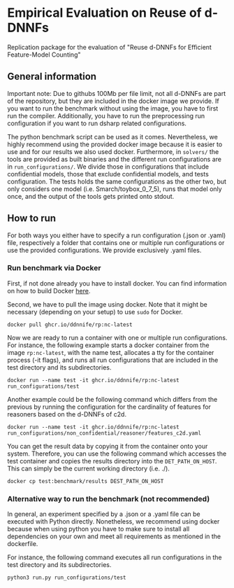 # Empirical Evaluation on Reuse of d-DNNFs
Replication package for the evaluation of "Reuse d-DNNFs for Efficient Feature-Model Counting"

## General information
Important note: Due to githubs 100Mb per file limit, not all d-DNNFs are part of the repository, but they are included in the docker image we provide. If you want to run the benchmark without using the image, you have to first run the compiler. Additionally, you have to run the preprocessing run configuration if you want to run dsharp related configurations.

The python benchmark script can be used as it comes. Nevertheless, we highly recommend using the provided docker image because it is easier to use and for our results we also used docker.
Furthermore, in `solvers/` the tools are provided as built binaries and the different run configurations are in `run_configurations/`. We divide those in configurations that include confidential models, those that exclude confidential models, and tests configuration. The tests holds the same configurations as the other two, but only considers one model (i.e. Smarch/toybox_0_7_5), runs that model only once, and the output of the tools gets printed onto stdout.

## How to run

For both ways you either have to specify a run configuration (.json or .yaml) file, respectively a folder that contains one or multiple run configurations or use the provided configurations. We provide exclusively .yaml files.

### Run benchmark via Docker
First, if not done already you have to install docker. You can find information on how to build Docker [here](https://docs.docker.com/get-docker/).

Second, we have to pull the image using docker. Note that it might be necessary (depending on your setup) to use `sudo` for Docker.
```
docker pull ghcr.io/ddnnife/rp:nc-latest
```

Now we are ready to run a container with one or multiple run configurations. For instance, the following example starts a docker container from the image ```rp:nc-latest```, with the name test, allocates a tty for the container process (-it flags), and runs all run configurations that are included in the test directory and its subdirectories.
```
docker run --name test -it ghcr.io/ddnnife/rp:nc-latest run_configurations/test
```

Another example could be the following command which differs from the previous by running the configuration for the cardinality of features for reasoners based on the d-DNNFs of c2d.
```
docker run --name test -it ghcr.io/ddnnife/rp:nc-latest run_configurations/non_confidential/reasoner/features_c2d.yaml
```

You can get the result data by copying it from the container onto your system. Therefore, you can use the following command which accesses the test container and copies the results directory into the ```DET_PATH_ON_HOST```. This can simply be the current working directory (i.e. ./).
```
docker cp test:benchmark/results DEST_PATH_ON_HOST
```

### Alternative way to run the benchmark (not recommended)
In general, an experiment specified by a .json or a .yaml file can be executed with Python directly. Nonetheless, we recommend using docker because when using python you have to make sure to install all dependencies on your own and meet all requirements as mentioned in the dockerfile.

For instance, the following command executes all run configurations in the test directory and its subdirectories.
```
python3 run.py run_configurations/test
```
